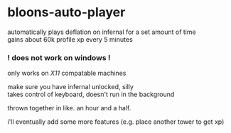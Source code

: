 # bloons-auto-player
automatically plays deflation on infernal for a set amount of time  
gains about 60k profile xp every 5 minutes

### **! does not work on windows !**
only works on _X11_ compatable machines

make sure you have infernal unlocked, silly  
takes control of keyboard, doesn't run in the background  

thrown together in like. an hour and a half.  

i'll eventually add some more features (e.g. place another tower to get xp)  
